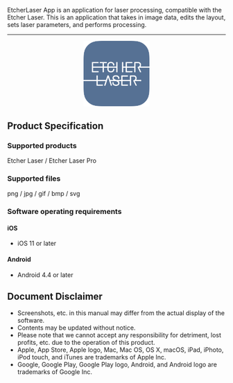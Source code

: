 EtcherLaser App is an application for laser processing, compatible with the Etcher Laser.
This is an application that takes in image data, edits the layout, sets laser parameters, and performs processing.

---

<p align="center">
<img alt="SmartScreen" src="./images/about/app_icon.png" style="width:30%">
</p>

## Product Specification
### Supported products
Etcher Laser / Etcher Laser Pro

### Supported files
png / jpg / gif / bmp / svg

### Software operating requirements
#### iOS
- iOS 11 or later

#### Android
- Android 4.4 or later

## Document Disclaimer
- Screenshots, etc. in this manual may differ from the actual display of the software.
- Contents may be updated without notice.
- Please note that we cannot accept any responsibility for detriment, lost profits, etc. due to the operation of this product.
- Apple, App Store, Apple logo, Mac, Mac OS, OS X, macOS, iPad, iPhoto, iPod touch, and iTunes are trademarks of Apple Inc.
- Google, Google Play, Google Play logo, Android, and Android logo are trademarks of Google Inc.
